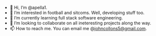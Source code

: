 - 👋 Hi, I’m @apella1. 
- 👀 I’m interested in football and sitcoms. Well, developing stuff too. 
- 🌱 I’m currently learning full stack software engineering.
- 💞️ I’m looking to collaborate on all ineteresting projects along the way. 
- 📫 How to reach me. You can email me @johncollons5@gmail.com. 

<!---
apella1/apella1 is a ✨ special ✨ repository because its `README.md` (this file) appears on your GitHub profile.
You can click the Preview link to take a look at your changes.
--->

